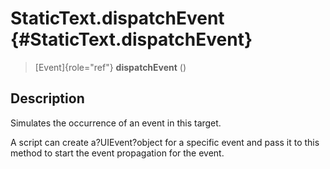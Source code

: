 StaticText.dispatchEvent {#StaticText.dispatchEvent}
========================

> [Event]{role="ref"} **dispatchEvent** ()

Description
-----------

Simulates the occurrence of an event in this target.

A script can create a?UIEvent?object for a specific event and pass it to
this method to start the event propagation for the event.
